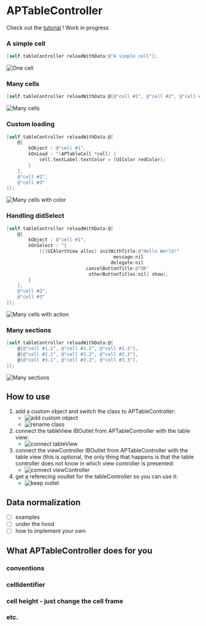 APTableController
=================

Check out the [tutorial](Tutorial.md) ! Work in progress

### A simple cell

``` objective-c
[self.tableController reloadWithData:@"A simple cell"];
```
![One cell](http://i.imgur.com/SdXQe2Z.png)

### Many cells
``` objective-c
[self.tableController reloadWithData:@[@"cell #1", @"cell #2", @"cell #3"]];
```
![Many cells](http://i.imgur.com/jXPYCUi.png)

### Custom loading
``` objective-c
[self.tableController reloadWithData:@[
    @{
        kObject : @"cell #1",
        kOnLoad : ^(APTableCell *cell) {
            cell.textLabel.textColor = [UIColor redColor];
        }
    },
    @"cell #2",
    @"cell #3"
]];
```
![Many cells with color](http://i.imgur.com/fHJc1RQ.png)

### Handling didSelect
``` objective-c
[self.tableController reloadWithData:@[
    @{
        kObject : @"cell #1",
        kOnSelect : ^{
            [[[UIAlertView alloc] initWithTitle:@"Hello World!"
                                       message:nil
                                      delegate:nil
                             cancelButtonTitle:@"OK"
                              otherButtonTitles:nil] show];
        }
    },
    @"cell #2",
    @"cell #3"
]];
```
![Many cells with action](http://i.imgur.com/bZXSe3h.png)

### Many sections
``` objective-c
[self.tableController reloadWithData:@[
    @[@"cell #1.1", @"cell #1.2", @"cell #1.3"],
    @[@"cell #2.1", @"cell #2.2", @"cell #2.3"],
    @[@"cell #3.1", @"cell #3.2", @"cell #3.3"],
]];
```
![Many sections](http://i.imgur.com/w1UTGYN.png)

## How to use

1. add a custom object and switch the class to APTableController:
    * ![add custom object](http://i.imgur.com/XWj9agy.png)
    * ![rename class](http://i.imgur.com/HPSXJJ1.png)
2. connect the tableView IBOutlet from APTableController with the table view:
    * ![connect tableView](http://i.imgur.com/oI1wkfD.png)
3. connect the viewController IBOutlet from APTableController with the table view (this is optional, the only thing that happens is that the table controller does not know in which view controller is presented:
    * ![connect viewController](http://i.imgur.com/SPBKzdP.png)
4. get a referecing ooutlet for the tableController so you can use it:
    * ![keep outlet](http://i.imgur.com/qjOb5Mq.png)



## Data normalization

- [ ] examples
- [ ] under the hood
- [ ] how to implement your own 

## What APTableController does for you

### conventions
### cellIdentifier
### cell height - just change the cell frame
### etc.
